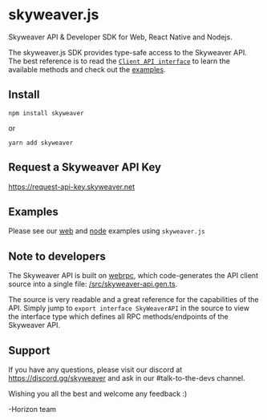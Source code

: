 skyweaver.js
============

Skyweaver API & Developer SDK for Web, React Native and Nodejs.

The skyweaver.js SDK provides type-safe access to the Skyweaver API. The best
reference is to read the [`Client API interface`](/src/skyweaver-api.gen.ts) to
learn the available methods and check out the [examples](/examples/).



## Install

`npm install skyweaver`

or

`yarn add skyweaver`



## Request a Skyweaver API Key

https://request-api-key.skyweaver.net


## Examples

Please see our [web](/examples/web-app/) and [node](/examples/node-app/) examples using `skyweaver.js`


## Note to developers

The Skyweaver API is built on [webrpc](https://github.com/webrpc/webrpc), which code-generates
the API client source into a single file: [/src/skyweaver-api.gen.ts](/src/skyweaver-api.gen.ts).

The source is very readable and a great reference for the capabilities of the API. Simply jump to
`export interface SkyWeaverAPI` in the source to view the interface type which defines all RPC
methods/endpoints of the Skyweaver API.


## Support

If you have any questions, please visit our discord at https://discord.gg/skyweaver
and ask in our #talk-to-the-devs channel.

Wishing you all the best and welcome any feedback :)

-Horizon team
